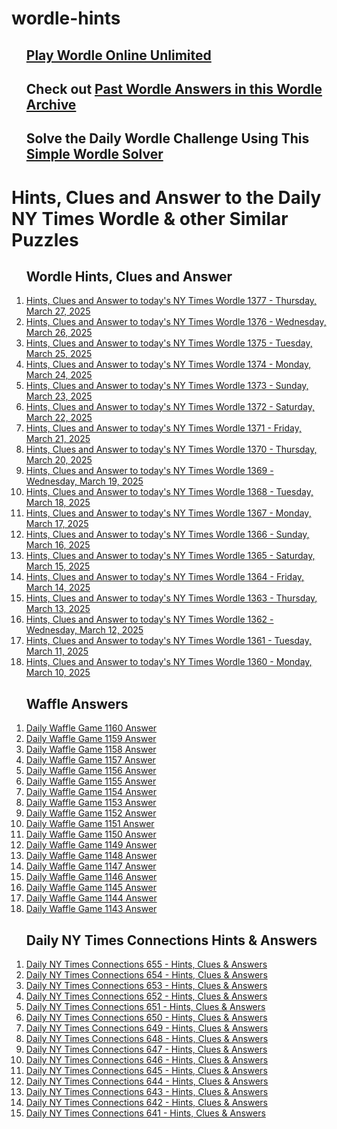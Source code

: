 # wordle-hints
<ol>
  <h2><a href="https://wordleofthe.day/practice-wordle-unlimited/">Play Wordle Online Unlimited</a></h2>
  <h2>Check out <a href="https://wordleofthe.day/past-wordle-archive-answers/">Past Wordle Answers in this Wordle Archive</a></h2>
  <h2>Solve the Daily Wordle Challenge Using This <a href="https://wordleofthe.day/simple-wordle-solver/">Simple Wordle Solver</a></h2>
</ol>



<h1>Hints, Clues and Answer to the Daily NY Times Wordle & other Similar Puzzles</h1>
<p>
  <ol><h2>Wordle Hints, Clues and Answer</h2>
    <li><a href="https://wordleofthe.day/what-is-todays-nyt-wordle-1377-answer-march-27-2025-hints-clues/">Hints, Clues and Answer to today's NY Times Wordle 1377 - Thursday, March 27, 2025</a></li>
    <li><a href="https://wordleofthe.day/what-is-todays-nyt-wordle-1376-answer-march-26-2025-hints-clues/">Hints, Clues and Answer to today's NY Times Wordle 1376 - Wednesday, March 26, 2025</a></li>
    <li><a href="https://wordleofthe.day/what-is-todays-nyt-wordle-1375-answer-march-25-2025-hints-clues/">Hints, Clues and Answer to today's NY Times Wordle 1375 - Tuesday, March 25, 2025</a></li>
    <li><a href="https://wordleofthe.day/what-is-todays-nyt-wordle-1374-answer-march-24-2025-hints-clues/">Hints, Clues and Answer to today's NY Times Wordle 1374 - Monday, March 24, 2025</a></li>
    <li><a href="https://wordleofthe.day/what-is-todays-nyt-wordle-1373-answer-march-23-2025-hints-clues/">Hints, Clues and Answer to today's NY Times Wordle 1373 - Sunday, March 23, 2025</a></li>
    <li><a href="https://wordleofthe.day/what-is-todays-nyt-wordle-1372-answer-march-22-2025-hints-clues/">Hints, Clues and Answer to today's NY Times Wordle 1372 - Saturday, March 22, 2025</a></li>
    <li><a href="https://wordleofthe.day/what-is-todays-nyt-wordle-1371-answer-march-21-2025-hints-clues/">Hints, Clues and Answer to today's NY Times Wordle 1371 - Friday, March 21, 2025</a></li>
    <li><a href="https://wordleofthe.day/what-is-todays-nyt-wordle-1370-answer-march-20-2025-hints-clues/">Hints, Clues and Answer to today's NY Times Wordle 1370 - Thursday, March 20, 2025</a></li>
    <li><a href="https://wordleofthe.day/what-is-todays-nyt-wordle-1369-answer-march-19-2025-hints-clues/">Hints, Clues and Answer to today's NY Times Wordle 1369 - Wednesday, March 19, 2025</a></li>
    <li><a href="https://wordleofthe.day/what-is-todays-nyt-wordle-1368-answer-march-18-2025-hints-clues/">Hints, Clues and Answer to today's NY Times Wordle 1368 - Tuesday, March 18, 2025</a></li>
    <li><a href="https://wordleofthe.day/what-is-todays-nyt-wordle-1367-answer-march-17-2025-hints-clues/">Hints, Clues and Answer to today's NY Times Wordle 1367 - Monday, March 17, 2025</a></li>
    <li><a href="https://wordleofthe.day/what-is-todays-nyt-wordle-1366-answer-march-16-2025-hints-clues/">Hints, Clues and Answer to today's NY Times Wordle 1366 - Sunday, March 16, 2025</a></li>
    <li><a href="https://wordleofthe.day/what-is-todays-nyt-wordle-1365-answer-march-15-2025-hints-clues/">Hints, Clues and Answer to today's NY Times Wordle 1365 - Saturday, March 15, 2025</a></li>
    <li><a href="https://wordleofthe.day/what-is-todays-nyt-wordle-1364-answer-march-14-2025-hints-clues/">Hints, Clues and Answer to today's NY Times Wordle 1364 - Friday, March 14, 2025</a></li>
    <li><a href="https://wordleofthe.day/what-is-todays-nyt-wordle-1363-answer-march-13-2025-hints-clues/">Hints, Clues and Answer to today's NY Times Wordle 1363 - Thursday, March 13, 2025</a></li>
    <li><a href="https://wordleofthe.day/what-is-todays-nyt-wordle-1362-answer-march-12-2025-hints-clues/">Hints, Clues and Answer to today's NY Times Wordle 1362 - Wednesday, March 12, 2025</a></li>
    <li><a href="https://wordleofthe.day/what-is-todays-nyt-wordle-1361-answer-march-11-2025-hints-clues/">Hints, Clues and Answer to today's NY Times Wordle 1361 - Tuesday, March 11, 2025</a></li>
    <li><a href="https://wordleofthe.day/what-is-todays-nyt-wordle-1360-answer-march-10-2025-hints-clues/">Hints, Clues and Answer to today's NY Times Wordle 1360 - Monday, March 10, 2025</a></li>
  </ol>
  <ol><h2>Waffle Answers</h2>
    <li><a href="https://wordleofthe.day/daily-waffle-game-todays-answer-1160-march-26-2025/">Daily Waffle Game 1160 Answer</a></li>
    <li><a href="https://wordleofthe.day/daily-waffle-game-todays-answer-1159-march-25-2025/">Daily Waffle Game 1159 Answer</a></li>
    <li><a href="https://wordleofthe.day/daily-waffle-game-todays-answer-1158-march-24-2025/">Daily Waffle Game 1158 Answer</a></li>
    <li><a href="https://wordleofthe.day/daily-waffle-game-todays-answer-1157-march-23-2025/">Daily Waffle Game 1157 Answer</a></li>
    <li><a href="https://wordleofthe.day/daily-waffle-game-todays-answer-1156-march-22-2025/">Daily Waffle Game 1156 Answer</a></li>
    <li><a href="https://wordleofthe.day/daily-waffle-game-todays-answer-1155-march-21-2025/">Daily Waffle Game 1155 Answer</a></li>
    <li><a href="https://wordleofthe.day/daily-waffle-game-todays-answer-1154-march-20-2025/">Daily Waffle Game 1154 Answer</a></li>
    <li><a href="https://wordleofthe.day/daily-waffle-game-todays-answer-1153-march-19-2025/">Daily Waffle Game 1153 Answer</a></li>
    <li><a href="https://wordleofthe.day/daily-waffle-game-todays-answer-1152-march-18-2025/">Daily Waffle Game 1152 Answer</a></li>
    <li><a href="https://wordleofthe.day/daily-waffle-game-todays-answer-1151-march-17-2025/">Daily Waffle Game 1151 Answer</a></li>
    <li><a href="https://wordleofthe.day/daily-waffle-game-todays-answer-1150-march-16-2025/">Daily Waffle Game 1150 Answer</a></li>
    <li><a href="https://wordleofthe.day/daily-waffle-game-todays-answer-1149-march-15-2025/">Daily Waffle Game 1149 Answer</a></li>
    <li><a href="https://wordleofthe.day/daily-waffle-game-todays-answer-1148-march-14-2025/">Daily Waffle Game 1148 Answer</a></li>
    <li><a href="https://wordleofthe.day/daily-waffle-game-todays-answer-1147-march-13-2025/">Daily Waffle Game 1147 Answer</a></li>
    <li><a href="https://wordleofthe.day/daily-waffle-game-todays-answer-1146-march-12-2025/">Daily Waffle Game 1146 Answer</a></li>
    <li><a href="https://wordleofthe.day/daily-waffle-game-todays-answer-1145-march-11-2025/">Daily Waffle Game 1145 Answer</a></li>
    <li><a href="https://wordleofthe.day/daily-waffle-game-todays-answer-1144-march-10-2025/">Daily Waffle Game 1144 Answer</a></li>
    <li><a href="https://wordleofthe.day/daily-waffle-game-todays-answer-1143-march-09-2025/">Daily Waffle Game 1143 Answer</a></li>
  </ol>
  <ol><h2>Daily NY Times Connections Hints & Answers</h2>
    <li><a href="https://wordleofthe.day/todays-ny-times-connections-655-hints-clues-answers-march-27-2025/)">Daily NY Times Connections 655 - Hints, Clues & Answers</a></li>
    <li><a href="https://wordleofthe.day/todays-nyt-connections-654-hints-clues-answers-march-26-2025/)">Daily NY Times Connections 654 - Hints, Clues & Answers</a></li>
    <li><a href="https://wordleofthe.day/todays-nyt-connections-653-hints-clues-answers-march-25-2025/)">Daily NY Times Connections 653 - Hints, Clues & Answers</a></li>
    <li><a href="https://wordleofthe.day/todays-nyt-connections-652-hints-clues-answers-march-24-2025/)">Daily NY Times Connections 652 - Hints, Clues & Answers</a></li>
    <li><a href="https://wordleofthe.day/todays-nyt-connections-651-hints-clues-answers-march-23-2025/)">Daily NY Times Connections 651 - Hints, Clues & Answers</a></li>
    <li><a href="https://wordleofthe.day/todays-nyt-connections-650-hints-clues-answers-march-22-2025/)">Daily NY Times Connections 650 - Hints, Clues & Answers</a></li>
    <li><a href="https://wordleofthe.day/todays-nyt-connections-649-hints-clues-answers-march-21-2025/)">Daily NY Times Connections 649 - Hints, Clues & Answers</a></li>
    <li><a href="https://wordleofthe.day/todays-nyt-connections-648-hints-clues-answers-march-20-2025/)">Daily NY Times Connections 648 - Hints, Clues & Answers</a></li>
    <li><a href="https://wordleofthe.day/todays-nyt-connections-647-hints-clues-answers-march-19-2025/)">Daily NY Times Connections 647 - Hints, Clues & Answers</a></li>
    <li><a href="https://wordleofthe.day/todays-nyt-connections-646-hints-clues-answers-march-18-2025/)">Daily NY Times Connections 646 - Hints, Clues & Answers</a></li>
    <li><a href="https://wordleofthe.day/todays-nyt-connections-645-hints-clues-answers-march-17-2025/)">Daily NY Times Connections 645 - Hints, Clues & Answers</a></li>
    <li><a href="https://wordleofthe.day/todays-nyt-connections-644-hints-clues-answers-march-16-2025/)">Daily NY Times Connections 644 - Hints, Clues & Answers</a></li>
    <li><a href="https://wordleofthe.day/todays-nyt-connections-643-hints-clues-answers-march-15-2025/)">Daily NY Times Connections 643 - Hints, Clues & Answers</a></li>
    <li><a href="https://wordleofthe.day/todays-nyt-connections-642-hints-clues-answers-march-14-2025/)">Daily NY Times Connections 642 - Hints, Clues & Answers</a></li>
    <li><a href="https://wordleofthe.day/todays-nyt-connections-641-hints-clues-answers-march-13-2025/)">Daily NY Times Connections 641 - Hints, Clues & Answers</a></li>
  </ol>
  
</p>
